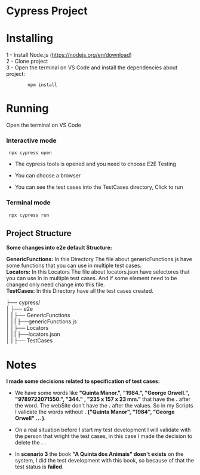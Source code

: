 # Cypress Project

# Installing

1 - Install Node.js (https://nodejs.org/en/download)  
2 - Clone project  
3 - Open the terminal on VS Code and install the dependencies about project:   
            
            npm install
     


# Running

  Open the terminal on VS Code   

### Interactive mode  
     npx cypress open 

- The cypress tools is opened and you need to choose E2E Testing

- You can choose a browser

- You can see the test cases into the TestCases directory, Click to run

### Terminal mode  
     npx cypress run     
 
## Project Structure

**Some changes into e2e default Structure:**   
 
**GenericFunctions:** In this Directory The file about genericFunctions.js have some functions that you can use in multiple test cases.  
**Locators:** In this Locators The file about locators.json have selectores that you can use in in multiple test cases. And if some element need to be changed only need change into this file.  
**TestCases:** In this Directory have all the test cases created.  


├── cypress/  
│ ├── e2e  
│ | ├── GenericFunctions  
│ | |   ├──genericFunctions.js  
│ | ├── Locators  
│ | |   ├──locators.json  
│ | ├── TestCases  



# Notes

**I made some decisions related to specification of test cases:**    

- We have some words like **"Quinta Manor.",  "1984.", "George Orwell.",  "9789722071550.", "344." , "235 x 157 x 23 mm."** that have the **.** after the word. The webSite don't have the **.** after the values. So in my Scripts I validate the words without **.** **("Quinta Manor",  "1984", "George Orwell" ... )**.

- On a real situation before I start my test development I will validate with the person that wright the test cases, in this case I made the decision to delete the **.** .

- In **scenario 3** the book **"A Quinta dos Animais" dosn't exists** on the system, I did the test development with this book, so because of that the test status is **failed**.  


